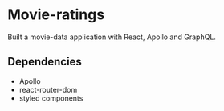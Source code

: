 # Movie-ratings

Built a movie-data application with React, Apollo and GraphQL.

## Dependencies

- Apollo
- react-router-dom
- styled components
